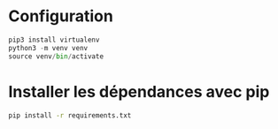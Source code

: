 
# Configuration 
```python 
pip3 install virtualenv 
python3 -m venv venv
source venv/bin/activate
```

# Installer les dépendances avec pip

```BASH 
pip install -r requirements.txt
```

